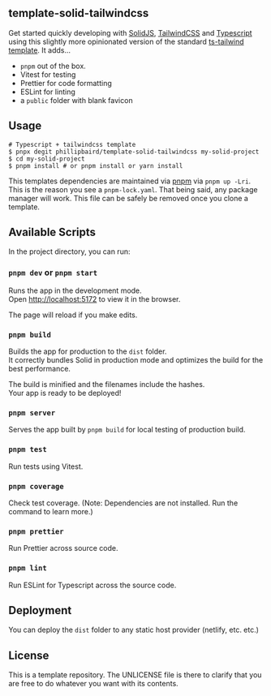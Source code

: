 ## template-solid-tailwindcss

Get started quickly developing with [SolidJS](https://www.solidjs.com/), [TailwindCSS](https://tailwindcss.com/) and [Typescript](https://www.typescriptlang.org/) using this slightly more opinionated version of the standard [ts-tailwind template](https://github.com/solidjs/templates).
It adds...
- `pnpm` out of the box.
- Vitest for testing
- Prettier for code formatting
- ESLint for linting
- a `public` folder with blank favicon

## Usage

```shell
# Typescript + tailwindcss template
$ pnpx degit phillipbaird/template-solid-tailwindcss my-solid-project
$ cd my-solid-project
$ pnpm install # or pnpm install or yarn install
```

This templates dependencies are maintained via [pnpm](https://pnpm.io) via `pnpm up -Lri`.  This is the reason you see a `pnpm-lock.yaml`. That being said, any package manager will work. This file can be safely be removed once you clone a template.

## Available Scripts

In the project directory, you can run:

### `pnpm dev` or `pnpm start`

Runs the app in the development mode.<br>
Open [http://localhost:5172](http://localhost:5172) to view it in the browser.

The page will reload if you make edits.<br>

### `pnpm build`

Builds the app for production to the `dist` folder.<br>
It correctly bundles Solid in production mode and optimizes the build for the best performance.

The build is minified and the filenames include the hashes.<br>
Your app is ready to be deployed!

### `pnpm server`

Serves the app built by `pnpm build` for local testing of production build.

### `pnpm test`

Run tests using Vitest.

### `pnpm coverage`

Check test coverage. (Note: Dependencies are not installed. Run the command to learn more.)

### `pnpm prettier`

Run Prettier across source code.

### `pnpm lint`

Run ESLint for Typescript across the source code.


## Deployment

You can deploy the `dist` folder to any static host provider (netlify, etc. etc.)

## License

This is a template repository. The UNLICENSE file is there to clarify that you are free to do whatever you want with its contents.